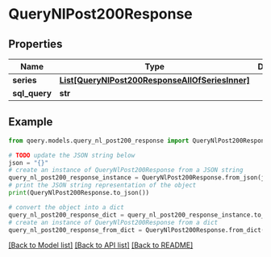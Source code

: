 # QueryNlPost200Response


## Properties

Name | Type | Description | Notes
------------ | ------------- | ------------- | -------------
**series** | [**List[QueryNlPost200ResponseAllOfSeriesInner]**](QueryNlPost200ResponseAllOfSeriesInner.md) |  | 
**sql_query** | **str** |  | 

## Example

```python
from qoery.models.query_nl_post200_response import QueryNlPost200Response

# TODO update the JSON string below
json = "{}"
# create an instance of QueryNlPost200Response from a JSON string
query_nl_post200_response_instance = QueryNlPost200Response.from_json(json)
# print the JSON string representation of the object
print(QueryNlPost200Response.to_json())

# convert the object into a dict
query_nl_post200_response_dict = query_nl_post200_response_instance.to_dict()
# create an instance of QueryNlPost200Response from a dict
query_nl_post200_response_from_dict = QueryNlPost200Response.from_dict(query_nl_post200_response_dict)
```
[[Back to Model list]](../README.md#documentation-for-models) [[Back to API list]](../README.md#documentation-for-api-endpoints) [[Back to README]](../README.md)


